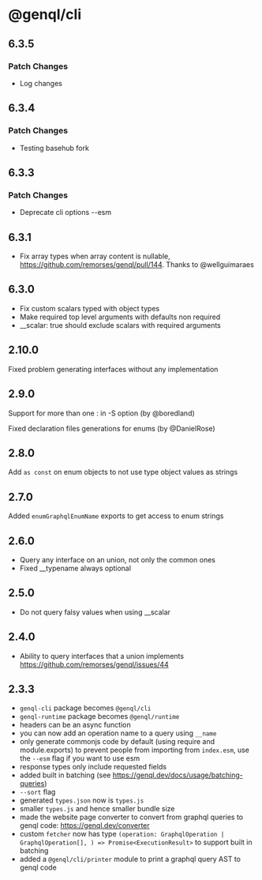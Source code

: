 # @genql/cli

## 6.3.5

### Patch Changes

- Log changes

## 6.3.4

### Patch Changes

- Testing basehub fork

## 6.3.3

### Patch Changes

- Deprecate cli options --esm

## 6.3.1

- Fix array types when array content is nullable, https://github.com/remorses/genql/pull/144. Thanks to @wellguimaraes

## 6.3.0

- Fix custom scalars typed with object types
- Make required top level arguments with defaults non required
- \_\_scalar: true should exclude scalars with required arguments

## 2.10.0

Fixed problem generating interfaces without any implementation

## 2.9.0

Support for more than one : in -S option (by @boredland)

Fixed declaration files generations for enums (by @DanielRose)

## 2.8.0

Add `as const` on enum objects to not use type object values as strings

## 2.7.0

Added `enumGraphqlEnumName` exports to get access to enum strings

## 2.6.0

- Query any interface on an union, not only the common ones
- Fixed \_\_typename always optional

## 2.5.0

- Do not query falsy values when using \_\_scalar

## 2.4.0

- Ability to query interfaces that a union implements https://github.com/remorses/genql/issues/44

## 2.3.3

- `genql-cli` package becomes `@genql/cli`
- `genql-runtime` package becomes `@genql/runtime`
- headers can be an async function
- you can now add an operation name to a query using `__name`
- only generate commonjs code by default (using require and module.exports) to prevent people from importing from `index.esm`, use the `--esm` flag if you want to use esm
- response types only include requested fields
- added built in batching (see https://genql.dev/docs/usage/batching-queries)
- `--sort` flag
- generated `types.json` now is `types.js`
- smaller `types.js` and hence smaller bundle size
- made the website page converter to convert from graphql queries to genql code: https://genql.dev/converter
- custom `fetcher` now has type `(operation: GraphqlOperation | GraphqlOperation[], ) => Promise<ExecutionResult>` to support built in batching
- added a `@genql/cli/printer` module to print a graphql query AST to genql code
